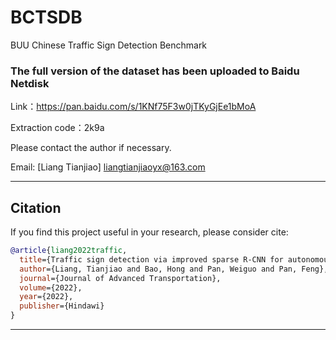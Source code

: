 # BCTSDB
BUU Chinese Traffic Sign Detection Benchmark

### The full version of the dataset has been uploaded to Baidu Netdisk
Link：https://pan.baidu.com/s/1KNf75F3w0jTKyGjEe1bMoA 

Extraction code：2k9a 


Please contact the author if necessary.

Email: [Liang Tianjiao] <liangtianjiaoyx@163.com>

****

## Citation

If you find this project useful in your research, please consider cite:

```BibTeX
@article{liang2022traffic,
  title={Traffic sign detection via improved sparse R-CNN for autonomous vehicles},
  author={Liang, Tianjiao and Bao, Hong and Pan, Weiguo and Pan, Feng},
  journal={Journal of Advanced Transportation},
  volume={2022},
  year={2022},
  publisher={Hindawi}
}
```

****
